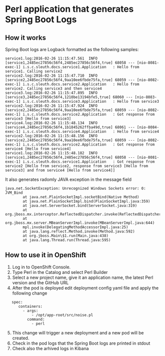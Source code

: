 # Perl application that generates Spring Boot Logs
## How it works
Spring Boot logs are Logback formatted as the following samples:
```
service1.log:2016-02-26 11:15:47.561  INFO [service1,2485ec27856c56f4,2485ec27856c56f4,true] 68058 --- [nio-8081-exec-1] i.s.c.sleuth.docs.service1.Application   : Hello from service1. Calling service2
service2.log:2016-02-26 11:15:47.710  INFO [service2,2485ec27856c56f4,9aa10ee6fbde75fa,true] 68059 --- [nio-8082-exec-1] i.s.c.sleuth.docs.service2.Application   : Hello from service2. Calling service3 and then service4
service3.log:2016-02-26 11:15:47.895  INFO [service3,2485ec27856c56f4,1210be13194bfe5,true] 68060 --- [nio-8083-exec-1] i.s.c.sleuth.docs.service3.Application   : Hello from service3
service2.log:2016-02-26 11:15:47.924  INFO [service2,2485ec27856c56f4,9aa10ee6fbde75fa,true] 68059 --- [nio-8082-exec-1] i.s.c.sleuth.docs.service2.Application   : Got response from service3 [Hello from service3]
service4.log:2016-02-26 11:15:48.134  INFO [service4,2485ec27856c56f4,1b1845262ffba49d,true] 68061 --- [nio-8084-exec-1] i.s.c.sleuth.docs.service4.Application   : Hello from service4
service2.log:2016-02-26 11:15:48.156  INFO [service2,2485ec27856c56f4,9aa10ee6fbde75fa,true] 68059 --- [nio-8082-exec-1] i.s.c.sleuth.docs.service2.Application   : Got response from service4 [Hello from service4]
service1.log:2016-02-26 11:15:48.182  INFO [service1,2485ec27856c56f4,2485ec27856c56f4,true] 68058 --- [nio-8081-exec-1] i.s.c.sleuth.docs.service1.Application   : Got response from service2 [Hello from service2, response from service3 [Hello from service3] and from service4 [Hello from service4]]
```
It also generates radomly JAVA exception in the message field
```
java.net.SocketException: Unrecognized Windows Sockets error: 0: JVM_Bind
        at java.net.PlainSocketImpl.socketBind(Native Method)
        at java.net.PlainSocketImpl.bind(PlainSocketImpl.java:359)
        at java.net.ServerSocket.bind(ServerSocket.java:319)
        at org.jboss.mx.interceptor.ReflectedDispatcher.invoke(ReflectedDispatcher.java:141)
        at org.jboss.mx.server.MBeanServerImpl.invoke(MBeanServerImpl.java:644)
        mpl.invoke(DelegatingMethodAccessorImpl.java:25)
        at java.lang.reflect.Method.invoke(Method.java:592)
        at org.jboss.Main\$1.run(Main.java:438)
        at java.lang.Thread.run(Thread.java:595)
```
## How to use it in OpenShift
1. Log in to OpenShift Console.
2. Type Perl in the Catalog and select Perl Builder
3. Select a new project name, give it an application name, the latest Perl version and the GitHub URL
4. After the pod is deployed edit deployment config yaml file and apply the following change
```
   spec:
      containers:
        - args:
            - /opt/app-root/src/noise.pl
          command:
            - perl
 ``` 
 5. This change will trigger a new deployment and a new pod will be created.
 6. Check in the pod logs that the Spring Boot logs are printed in stdout
 7. Check also the arhived logs in Kibana
